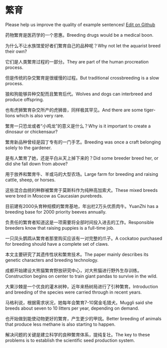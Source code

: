 # 繁育

Please help us improve the quality of example sentences! [Edit on Github](https://github.com/jiyushe/jiyu-example-sentence-source/blob/main/chinese/fanyu_1.md)

<p><span class="chinese">药物繁育是医药学的一个恩惠。</span><span class="english">Breeding drugs would be a medical boon.</span></p>

<p><span class="chinese">为什么不让水族馆爱好者们繁育自己的品种呢？</span><span class="english">Why not let the aquarist breed their own?</span></p>

<p><span class="chinese">它们是人类繁育过程的一部分。</span><span class="english">They are part of the human procreation process.</span></p>

<p><span class="chinese">但是传统的杂交繁育是很缓慢的过程。</span><span class="english">But traditional crossbreeding is a slow process.</span></p>

<p><span class="chinese">狼和狗能够异种交配而且繁育后代。</span><span class="english">Wolves and dogs can interbreed and produce offspring.</span></p>

<p><span class="chinese">也有虎狮繁育杂交所产的虎狮兽，同样极其罕见。</span><span class="english">And there are some tiger- lions which is also very rare.</span></p>

<p><span class="chinese">繁育一只恐龙或者“小鸡龙”的意义是什么？</span><span class="english">Why is it important to create a dinosaur or chickensaur?</span></p>

<p><span class="chinese">繁育新品种曾经是园丁专有的一门手艺。</span><span class="english">Breeding was once a craft belonging solely to the gardener.</span></p>

<p><span class="chinese">是有人繁育了她，还是平白从天上掉下来的？</span><span class="english">Did some breeder breed her, or did she fall down from above?</span></p>

<p><span class="chinese">用于放养和繁育牛、羊或马的大型农场。</span><span class="english">Large farm for breeding and raising cattle, sheep, or horses.</span></p>

<p><span class="chinese">这些混合血统的种群被繁育于莫斯科作为纯种高加索犬。</span><span class="english">These mixed breeds were bred in Moscow as Caucasian purebreds.</span></p>

<p><span class="chinese">目前建有2000头育种规模的繁育基地，年出栏2万头优质肉牛。</span><span class="english">YuanZhi has a breeding base for 2000 priority beeves annually.</span></p>

<p><span class="chinese">负责任的繁育者知道这是一项需要将全部时间投入进去的工作。</span><span class="english">Responsible breeders know that raising puppies is a full-time job.</span></p>

<p><span class="chinese">一只凤头鹦鹉从繁育者那里购买应该有一对完整的爪子。</span><span class="english">A cockatoo purchased for breeding should have a complete set of claws.</span></p>

<p><span class="chinese">本文主要研究了其遗传性状和繁育技术。</span><span class="english">The paper mainly describes its genetic characters and breeding technology.</span></p>

<p><span class="chinese">成都开始建设大熊猫繁育野放研究中心，对大熊猫进行野外生存训练。</span><span class="english">Construction begins on center to train giant pandas to survive in the wild.</span></p>

<p><span class="chinese">大果沙棘是一个优良的灌木树种，近年来杨树局进行了引种繁育。</span><span class="english">Introduction and breeding of the species were carried through in recent years.</span></p>

<p><span class="chinese">马格利说，根据需求状况，她每年会繁育7-10窝金毛猎犬。</span><span class="english">Muggli said she breeds about seven to 10 litters per year, depending on demand.</span></p>

<p><span class="chinese">也开始做到能使动物更好的繁育，产生更少的甲烷。</span><span class="english">Better breeding of animals that produce less methane is also starting to happen.</span></p>

<p><span class="chinese">解决问题的关键是建立科学的良种繁育体系，提纯复壮。</span><span class="english">The key to these problems is to establish the scientific seed production system.</span></p>

